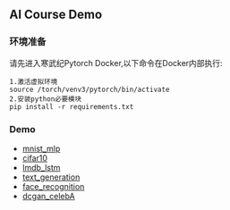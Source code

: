 ## AI Course Demo

### 环境准备
请先进入寒武纪Pytorch Docker,以下命令在Docker内部执行:
```
1.激活虚拟环境
source /torch/venv3/pytorch/bin/activate
2.安装python必要模块
pip install -r requirements.txt
```
### Demo
- [mnist_mlp](./sample01_mnist_mlp_pytorch/ReadME.md)
- [cifar10](./sample02_cifar10_pytorch/README.md)
- [lmdb_lstm](./sample03_imdb_lstm_pytorch/ReadMe.md)
- [text_generation](./sample04_text_generation_pytorch/README.md)
- [face_recognition](./sample05_face_recognition_pytorch/README.md)
- [dcgan_celebA](./sample06_dcgan_celebA_pytorch/README.md)
